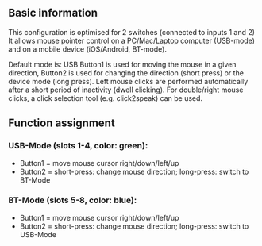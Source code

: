 ## Basic information
This configuration is optimised for 2 switches (connected to inputs 1 and 2)
It allows mouse pointer control on a PC/Mac/Laptop computer (USB-mode) 
and on a mobile device (iOS/Android, BT-mode).
 
Default mode is: USB
Button1 is used for moving the mouse in a given direction,
Button2 is used for changing the direction (short press) or the device mode (long press).
Left mouse clicks are performed automatically after a short period of inactivity (dwell clicking).
For double/right mouse clicks, a click selection tool (e.g. click2speak) can be used.

## Function assignment

### USB-Mode (slots 1-4, color: green):
- Button1 = move mouse cursor right/down/left/up
- Button2 = short-press: change mouse direction; long-press: switch to BT-Mode

### BT-Mode (slots 5-8, color: blue):
- Button1 = move mouse cursor right/down/left/up
- Button2 = short-press: change mouse direction; long-press: switch to USB-Mode

